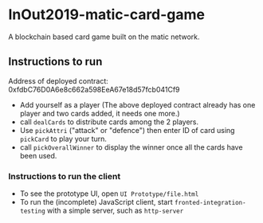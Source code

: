 # InOut2019-matic-card-game

A blockchain based card game built on the matic network.

## Instructions to run

Address of deployed contract:
0xfdbC76D0A6e8c662a598EeA67e18d57fcb041Cf9

- Add yourself as a player (The above deployed contract already has one player and two cards added, it needs one more.)
- call `dealCards` to distribute cards among the 2 players.
- Use `pickAttri` ("attack" or "defence") then enter ID of card using `pickCard` to play your turn.
- call `pickOverallWinner` to display the winner once all the cards have been used.

### Instructions to run the client

- To see the prototype UI, open `UI Prototype/file.html`
- To run the (incomplete) JavaScript client, start `fronted-integration-testing` with a simple server, such as `http-server`
